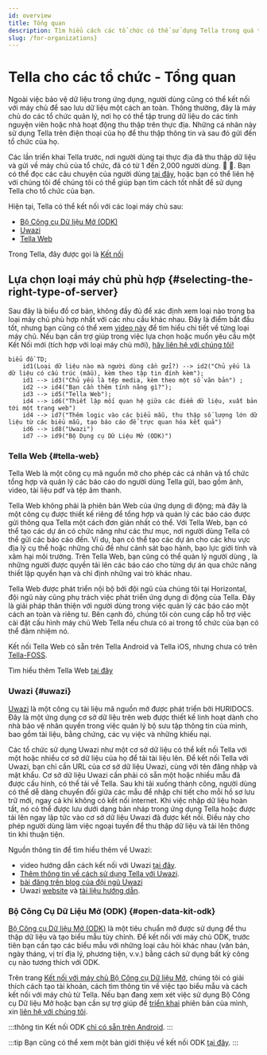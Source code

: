 ```yaml
---
id: overview
title: Tổng quan
description: Tìm hiểu cách các tổ chức có thể sử dụng Tella trong quá trình nghiên cứu, vận động hoặc giải trình trách nhiệm
slug: /for-organizations}
---
```


# Tella cho các tổ chức - Tổng quan

Ngoài việc bảo vệ dữ liệu trong ứng dụng, người dùng cũng có thể kết nối với máy chủ để sao lưu dữ liệu một cách an toàn. Thông thường, đây là máy chủ do các tổ chức quản lý, nơi họ có thể tập trung dữ liệu do các tình nguyện viên hoặc nhà hoạt động thu thập trên thực địa. Những cá nhân này sử dụng Tella trên điện thoại của họ để thu thập thông tin và sau đó gửi đến tổ chức của họ.

Các lần triển khai Tella trước, nơi người dùng tại thực địa đã thu thập dữ liệu và gửi về máy chủ của tổ chức, đã có từ 1 đến 2,000 người dùng. 📲 📡. Bạn có thể đọc các câu chuyện của người dùng [tại đây](/user-stories), hoặc bạn có thể liên hệ với chúng tôi để chúng tôi có thể giúp bạn tìm cách tốt nhất để sử dụng Tella cho tổ chức của bạn.

Hiện tại, Tella có thể kết nối với các loại máy chủ sau:

* [Bộ Công cụ Dữ liệu Mở (ODK)](#open-data-kit-odk)
* [Uwazi](#uwazi)
* [Tella Web](#tella-web)

Trong Tella, đây được gọi là [Kết nối](/features#connecting-to-servers)


## Lựa chọn loại máy chủ phù hợp {#selecting-the-right-type-of-server}

Sau đây là biểu đồ cơ bản, không đầy đủ để xác định xem loại nào trong ba loại máy chủ phù hợp nhất với các nhu cầu khác nhau. Đây là điểm bắt đầu tốt, nhưng bạn cũng có thể xem [video này](/video-tutorials#connections-full-video) để tìm hiểu chi tiết về từng loại máy chủ. Nếu bạn cần trợ giúp trong việc lựa chọn hoặc muốn yêu cầu một Kết Nối mới (tích hợp với loại máy chủ mới), [hãy liên hệ với chúng tôi!](/contact-us)

```mermaid
biểu đồ TD;
    id1(Loại dữ liệu nào mà người dùng cần gửi?) --> id2("Chủ yếu là dữ liệu có cấu trúc (mẫu), kèm theo tập tin đính kèm");
    id1 --> id3("Chủ yếu là tệp media, kèm theo một số văn bản") ;
    id2 --> id4("Bạn cần thêm tính năng gì?");
    id3 --> id5("Tella Web");
    id4 --> id6("Thiết lập mối quan hệ giữa các điểm dữ liệu, xuất bản tới một trang web")
    id4 --> id7("Thêm logic vào các biểu mẫu, thu thập số lượng lớn dữ liệu từ các biểu mẫu, tạo báo cáo để trực quan hóa kết quả")
    id6 --> id8("Uwazi")
    id7 --> id9("Bộ Dụng cụ Dữ Liệu Mở (ODK)")
```

### Tella Web {#tella-web}

Tella Web là một công cụ mã nguồn mở cho phép các cá nhân và tổ chức tổng hợp và quản lý các báo cáo do người dùng Tella gửi, bao gồm ảnh, video, tài liệu pdf và tệp âm thanh.

Tella Web không phải là phiên bản Web của ứng dụng di động; mà đây là một công cụ được thiết kế riêng để tổng hợp và quản lý các báo cáo được gửi thông qua Tella một cách đơn giản nhất có thể. Với Tella Web, bạn có thể tạo các dự án có chức năng như các thư mục, nơi người dùng Tella có thể gửi các báo cáo đến. Ví dụ, bạn có thể tạo các dự án cho các khu vực địa lý cụ thể hoặc những chủ đề như cảnh sát bạo hành, bạo lực giới tính và xâm hại môi trường. Trên Tella Web, bạn cũng có thể quản lý người dùng , là những người được quyền tải lên các báo cáo cho từng dự án qua chức năng thiết lập quyền hạn và chỉ định những vai trò khác nhau.

Tella Web được phát triển nội bộ bởi đội ngũ của chúng tôi tại Horizontal, đội ngũ này cũng phụ trách việc phát triển ứng dụng di động của Tella. Đây là giải pháp thân thiện với người dùng  trong việc quản lý các báo cáo một cách an toàn và riêng tư. Bên cạnh đó, chúng tôi còn cung cấp hỗ trợ việc cài đặt cấu hình máy chủ Web Tella nếu chưa có ai trong tổ chức của bạn có thể đảm nhiệm nó.

Kết nối Tella Web có sẵn trên Tella Android và Tella iOS, nhưng chưa có trên [Tella-FOSS](/faq#is-tella-available-on-f-droid). 

Tìm hiểu thêm Tella Web [tại đây](/tella-web)


### Uwazi {#uwazi}

[Uwazi](/uwazi) là một công cụ tài liệu mã nguồn mở được phát triển bởi HURIDOCS. Đây là một ứng dụng cơ sở dữ liệu trên web được thiết kế linh hoạt dành cho nhà bảo vệ nhân quyền trong việc quản lý bộ sưu tập thông tin của mình, bao gồm tài liệu, bằng chứng, các vụ việc và những khiếu nại. 

Các tổ chức sử dụng Uwazi như một cơ sở dữ liệu có thể kết nối Tella với một hoặc nhiều cơ sở dữ liệu của họ để tải tài liệu lên. Để kết nối Tella với Uwazi, bạn chỉ cần URL của cơ sở dữ liệu Uwazi, cùng với tên đăng nhập và mật khẩu. Cơ sở dữ liệu Uwazi cần phải có sẵn một hoặc nhiều mẫu đã được cấu hình, có thể tải về Tella. Sau khi tải xuống thành công, người dùng có thể dễ dàng chuyển đổi giữa các mẫu để nhập chi tiết cho mỗi hồ sơ lưu trữ mới, ngay cả khi không có kết nối internet. Khi việc nhập dữ liệu hoàn tất, nó có thể được lưu dưới dạng bản nháp trong ứng dụng Tella hoặc được tải lên ngay lập tức vào cơ sở dữ liệu Uwazi đã được kết nối. Điều này cho phép người dùng làm việc ngoại tuyến để thu thập dữ liệu và tải lên thông tin khi thuận tiện.

Nguồn thông tin để tìm hiểu thêm về Uwazi:
* video hướng dẫn cách kết nối với Uwazi [tại đây](/video-tutorials#uwazi).
* [Thêm thông tin về cách sử dụng Tella với Uwazi](/uwazi).
* [bài đăng trên blog của đội ngũ Uwazi](https://huridocs.org/2022/07/the-new-tella-app-lets-uwazi-users-document-violations-safely-and-while-offline/) 
* Uwazi [website](https://uwazi.io/) và [tài liệu hướng dẫn](https://uwazi.readthedocs.io/en/latest/).



### Bộ Công Cụ Dữ Liệu Mở (ODK) {#open-data-kit-odk}

[Bộ Công cụ Dữ liệu Mở (ODK)](https://getodk.org/) là một tiêu chuẩn mở được sử dụng để thu thập dữ liệu và tạo biểu mẫu tùy chỉnh. Để kết nối với máy chủ ODK, trước tiên bạn cần tạo các biểu mẫu với những loại câu hỏi khác nhau (văn bản, ngày tháng, vị trí địa lý, phương tiện, v.v.) bằng cách sử dụng bất kỳ công cụ nào tương thích với ODK.

Trên trang [Kết nối với máy chủ Bộ Công cụ Dữ liệu Mở](/odk), chúng tôi có giải thích cách tạo tài khoản, cách tìm thông tin về việc tạo biểu mẫu và cách kết nối với máy chủ từ Tella. Nếu bạn đang xem xét việc sử dụng Bộ Công cụ Dữ liệu Mở hoặc bạn cần sự trợ giúp để [triển khai](/faq#deploying-tella) phiên bản của mình, xin [liên hệ với chúng tôi](/contact-us). 


:::thông tin
Kết nối ODK [chỉ có sẵn trên Android](/features). 
:::

:::tip
Bạn cũng có thể xem một bản giới thiệu về kết nối ODK [tại đây](/video-tutorials#open-data-kit).
:::


